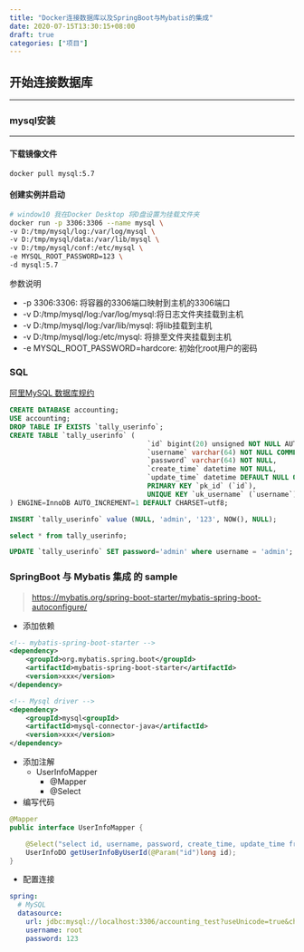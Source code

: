 ```yaml
---
title: "Docker连接数据库以及SpringBoot与Mybatis的集成"
date: 2020-07-15T13:30:15+08:00
draft: true
categories: ["项目"]
---
```


## 开始连接数据库
----
### mysql安装
----
#### 下载镜像文件
`docker pull mysql:5.7`

#### 创建实例并启动
```sh
# window10 我在Docker Desktop 将D盘设置为挂载文件夹
docker run -p 3306:3306 --name mysql \
-v D:/tmp/mysql/log:/var/log/mysql \
-v D:/tmp/mysql/data:/var/lib/mysql \
-v D:/tmp/mysql/conf:/etc/mysql \
-e MYSQL_ROOT_PASSWORD=123 \
-d mysql:5.7
```
参数说明
+ -p 3306:3306: 将容器的3306端口映射到主机的3306端口
+ -v D:/tmp/mysql/log:/var/log/mysql:将日志文件夹挂载到主机
+ -v D:/tmp/mysql/log:/var/lib/mysql: 将lib挂载到主机
+ -v D:/tmp/mysql/log:/etc/mysql: 将排至文件夹挂载到主机
+ -e MYSQL_ROOT_PASSWORD=hardcore: 初始化root用户的密码

### SQL
[阿里MySQL 数据库规约](https://kongmu37301.oss-cn-shenzhen.aliyuncs.com/%E9%98%BF%E9%87%8C%E5%B7%B4%E5%B7%B4%E5%BC%80%E5%8F%91%E8%80%85%E6%89%8B%E5%86%8C.pdf)
```SQL
CREATE DATABASE accounting;
USE accounting;
DROP TABLE IF EXISTS `tally_userinfo`;
CREATE TABLE `tally_userinfo` (
                                  `id` bigint(20) unsigned NOT NULL AUTO_INCREMENT,
                                  `username` varchar(64) NOT NULL COMMENT 'user name',
                                  `password` varchar(64) NOT NULL,
                                  `create_time` datetime NOT NULL,
                                  `update_time` datetime DEFAULT NULL ON UPDATE CURRENT_TIMESTAMP,
                                  PRIMARY KEY `pk_id` (`id`),
                                  UNIQUE KEY `uk_username` (`username`)
) ENGINE=InnoDB AUTO_INCREMENT=1 DEFAULT CHARSET=utf8;

INSERT `tally_userinfo` value (NULL, 'admin', '123', NOW(), NULL);

select * from tally_userinfo;

UPDATE `tally_userinfo` SET password='admin' where username = 'admin';
```

### SpringBoot 与 Mybatis 集成 的 sample 
> https://mybatis.org/spring-boot-starter/mybatis-spring-boot-autoconfigure/

+ 添加依赖
```xml
<!-- mybatis-spring-boot-starter -->
<dependency>
    <groupId>org.mybatis.spring.boot</groupId>
    <artifactId>mybatis-spring-boot-starter</artifactId>
    <version>xxx</version>
</dependency>

<!-- Mysql driver -->
<dependency>
    <groupId>mysql<groupId>
    <artifactId>mysql-connector-java</artifactId>
    <version>xxx</version>
</dependency>
```

+ 添加注解
    + UserInfoMapper 
      + @Mapper
      + @Select
+ 编写代码
```java
@Mapper
public interface UserInfoMapper {

    @Select("select id, username, password, create_time, update_time from tally_userinfo where id = #{id}")
    UserInfoDO getUserInfoByUserId(@Param("id")long id);
}
```
+ 配置连接
```yml
spring:
  # MySQL
  datasource:
    url: jdbc:mysql://localhost:3306/accounting_test?useUnicode=true&characterEncoding=utf-8&serverTimezone=Asia/Shanghai
    username: root
    password: 123
```
